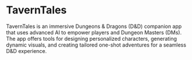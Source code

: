 # TavernTales
TavernTales is an immersive Dungeons &amp; Dragons (D&amp;D) companion app that uses advanced AI to empower players and Dungeon Masters (DMs). The app offers tools for designing personalized characters, generating dynamic visuals, and creating tailored one-shot adventures for a seamless D&amp;D experience.
